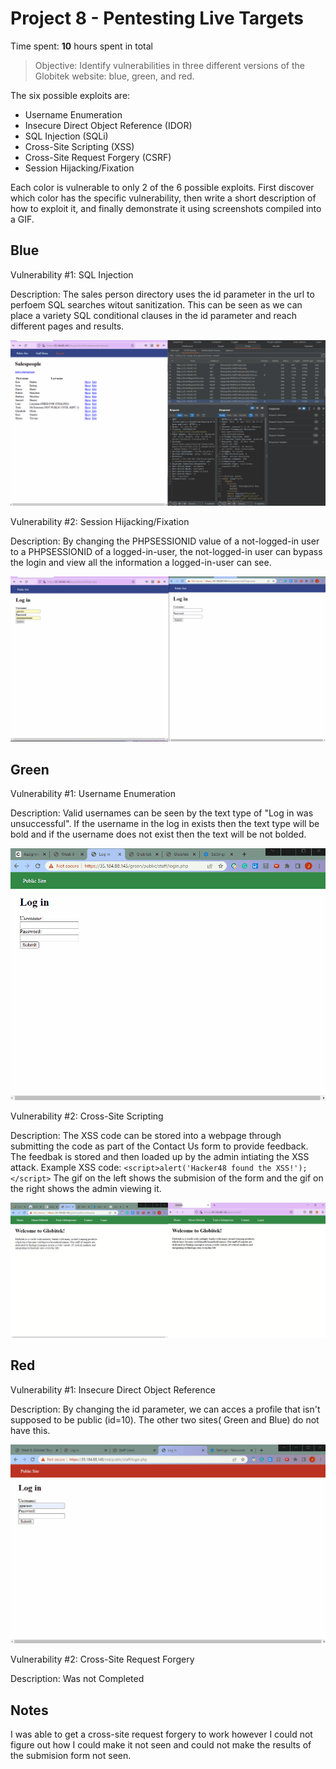# Project 8 - Pentesting Live Targets

Time spent: **10** hours spent in total

> Objective: Identify vulnerabilities in three different versions of the Globitek website: blue, green, and red.

The six possible exploits are:

* Username Enumeration
* Insecure Direct Object Reference (IDOR)
* SQL Injection (SQLi)
* Cross-Site Scripting (XSS)
* Cross-Site Request Forgery (CSRF)
* Session Hijacking/Fixation

Each color is vulnerable to only 2 of the 6 possible exploits. First discover which color has the specific vulnerability, then write a short description of how to exploit it, and finally demonstrate it using screenshots compiled into a GIF.

## Blue

Vulnerability #1: SQL Injection

Description: The sales person directory uses the id parameter in the url to perfoem SQL searches witout sanitization. This can be seen as we can place a variety SQL conditional clauses in the id parameter and reach different pages and results.

<img src="Blue-SQL-Injection.gif">


Vulnerability #2: Session Hijacking/Fixation

Description: By changing the PHPSESSIONID value of a not-logged-in user to a PHPSESSIONID of a logged-in-user, the not-logged-in user can bypass the login and view all the information a logged-in-user can see.

<img src="Blue-Session-Hijacking.gif">

## Green

Vulnerability #1: Username Enumeration

Description: Valid usernames can be seen by the text type of  "Log in was unsuccessful". If the username in the log in exists then the text type will be bold and if the username does not exist then the text will be not bolded.

<img src="Green-User-Enumeration.gif">

Vulnerability #2: Cross-Site Scripting

Description: The XSS code can be stored into a webpage through submitting the code as part of the Contact Us form to provide feedback. The feedbak is stored and then loaded up by the admin intiating the XSS attack. 
Example XSS code: ```<script>alert('Hacker48 found the XSS!');</script>```
The gif on the left shows the submision of the form and the gif on the right shows the admin viewing it.

<img src="Green-XSS.gif">


## Red

Vulnerability #1: Insecure Direct Object Reference

Description: By changing the id parameter, we can acces a profile that isn't supposed to be public (id=10). The other two sites( Green and Blue) do not have this.

<img src="Red-IDOR.gif">

Vulnerability #2: Cross-Site Request Forgery

Description:
Was not Completed

## Notes

I was able to get a cross-site request forgery to work however I could not figure out how I could make it not seen and could not make the results of the submision form not seen.

